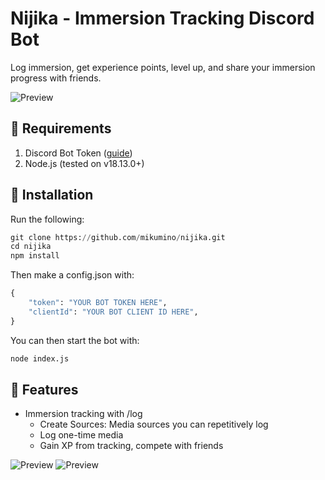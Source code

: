 # Nijika - Immersion Tracking Discord Bot

Log immersion, get experience points, level up, and share your immersion progress with friends.

![Preview](https://cdn.discordapp.com/attachments/860052392715616266/1135459697760153630/Screenshot_210.png)

## 📃 Requirements

1. Discord Bot Token ([guide](https://discordjs.guide/preparations/setting-up-a-bot-application.html#creating-your-bot))
2. Node.js (tested on v18.13.0+)

## 💾 Installation

Run the following:

```python
git clone https://github.com/mikumino/nijika.git
cd nijika
npm install
```

Then make a config.json with:

```python
{
    "token": "YOUR BOT TOKEN HERE",
    "clientId": "YOUR BOT CLIENT ID HERE",
}
```

You can then start the bot with:

```python
node index.js
```

## 🎊 Features

- Immersion tracking with /log
    - Create Sources: Media sources you can repetitively log
    - Log one-time media
    - Gain XP from tracking, compete with friends


![Preview](https://cdn.discordapp.com/attachments/860052392715616266/1135459697986650112/Screenshot_208.png)
![Preview](https://cdn.discordapp.com/attachments/860052392715616266/1135459698221518858/Screenshot_209.png)
